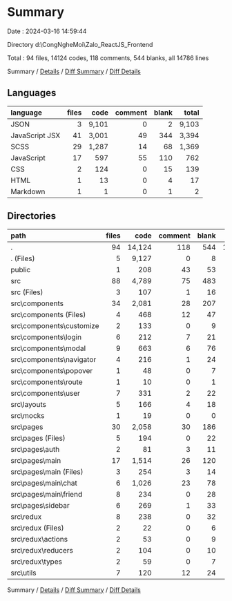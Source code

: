 # Summary

Date : 2024-03-16 14:59:44

Directory d:\\CongNgheMoi\\Zalo_ReactJS_Frontend

Total : 94 files,  14124 codes, 118 comments, 544 blanks, all 14786 lines

Summary / [Details](details.md) / [Diff Summary](diff.md) / [Diff Details](diff-details.md)

## Languages
| language | files | code | comment | blank | total |
| :--- | ---: | ---: | ---: | ---: | ---: |
| JSON | 3 | 9,101 | 0 | 2 | 9,103 |
| JavaScript JSX | 41 | 3,001 | 49 | 344 | 3,394 |
| SCSS | 29 | 1,287 | 14 | 68 | 1,369 |
| JavaScript | 17 | 597 | 55 | 110 | 762 |
| CSS | 2 | 124 | 0 | 15 | 139 |
| HTML | 1 | 13 | 0 | 4 | 17 |
| Markdown | 1 | 1 | 0 | 1 | 2 |

## Directories
| path | files | code | comment | blank | total |
| :--- | ---: | ---: | ---: | ---: | ---: |
| . | 94 | 14,124 | 118 | 544 | 14,786 |
| . (Files) | 5 | 9,127 | 0 | 8 | 9,135 |
| public | 1 | 208 | 43 | 53 | 304 |
| src | 88 | 4,789 | 75 | 483 | 5,347 |
| src (Files) | 3 | 107 | 1 | 16 | 124 |
| src\\components | 34 | 2,081 | 28 | 207 | 2,316 |
| src\\components (Files) | 4 | 468 | 12 | 47 | 527 |
| src\\components\\customize | 2 | 133 | 0 | 9 | 142 |
| src\\components\\login | 6 | 212 | 7 | 21 | 240 |
| src\\components\\modal | 9 | 663 | 6 | 76 | 745 |
| src\\components\\navigator | 4 | 216 | 1 | 24 | 241 |
| src\\components\\popover | 1 | 48 | 0 | 7 | 55 |
| src\\components\\route | 1 | 10 | 0 | 1 | 11 |
| src\\components\\user | 7 | 331 | 2 | 22 | 355 |
| src\\layouts | 5 | 166 | 4 | 18 | 188 |
| src\\mocks | 1 | 19 | 0 | 0 | 19 |
| src\\pages | 30 | 2,058 | 30 | 186 | 2,274 |
| src\\pages (Files) | 5 | 194 | 0 | 22 | 216 |
| src\\pages\\auth | 2 | 81 | 3 | 11 | 95 |
| src\\pages\\main | 17 | 1,514 | 26 | 120 | 1,660 |
| src\\pages\\main (Files) | 3 | 254 | 3 | 14 | 271 |
| src\\pages\\main\\chat | 6 | 1,026 | 23 | 78 | 1,127 |
| src\\pages\\main\\friend | 8 | 234 | 0 | 28 | 262 |
| src\\pages\\sidebar | 6 | 269 | 1 | 33 | 303 |
| src\\redux | 8 | 238 | 0 | 32 | 270 |
| src\\redux (Files) | 2 | 22 | 0 | 6 | 28 |
| src\\redux\\actions | 2 | 53 | 0 | 9 | 62 |
| src\\redux\\reducers | 2 | 104 | 0 | 10 | 114 |
| src\\redux\\types | 2 | 59 | 0 | 7 | 66 |
| src\\utils | 7 | 120 | 12 | 24 | 156 |

Summary / [Details](details.md) / [Diff Summary](diff.md) / [Diff Details](diff-details.md)